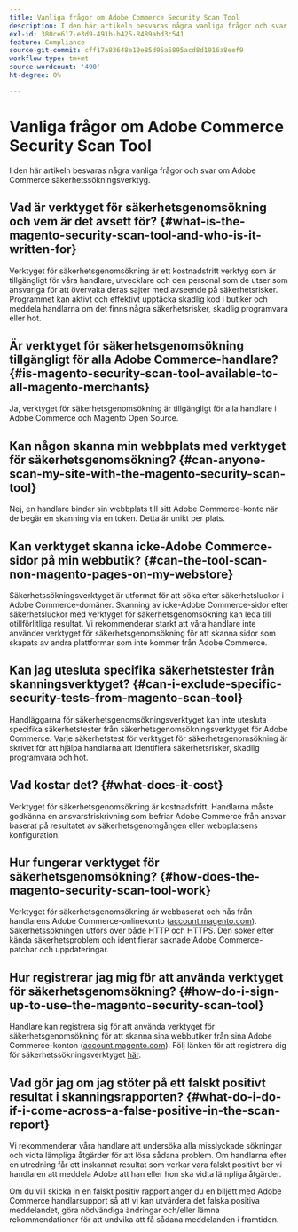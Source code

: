 ```yaml
---
title: Vanliga frågor om Adobe Commerce Security Scan Tool
description: I den här artikeln besvaras några vanliga frågor och svar om Adobe Commerce säkerhetssökningsverktyg.
exl-id: 380ce617-e3d9-491b-b425-8489abd3c541
feature: Compliance
source-git-commit: cff17a83648e10e85d95a5895acd8d1916a8eef9
workflow-type: tm+mt
source-wordcount: '490'
ht-degree: 0%

---
```


# Vanliga frågor om Adobe Commerce Security Scan Tool

I den här artikeln besvaras några vanliga frågor och svar om Adobe Commerce säkerhetssökningsverktyg.

## Vad är verktyget för säkerhetsgenomsökning och vem är det avsett för? {#what-is-the-magento-security-scan-tool-and-who-is-it-written-for}

Verktyget för säkerhetsgenomsökning är ett kostnadsfritt verktyg som är tillgängligt för våra handlare, utvecklare och den personal som de utser som ansvariga för att övervaka deras sajter med avseende på säkerhetsrisker. Programmet kan aktivt och effektivt upptäcka skadlig kod i butiker och meddela handlarna om det finns några säkerhetsrisker, skadlig programvara eller hot.

## Är verktyget för säkerhetsgenomsökning tillgängligt för alla Adobe Commerce-handlare? {#is-magento-security-scan-tool-available-to-all-magento-merchants}

Ja, verktyget för säkerhetsgenomsökning är tillgängligt för alla handlare i Adobe Commerce och Magento Open Source.

## Kan någon skanna min webbplats med verktyget för säkerhetsgenomsökning? {#can-anyone-scan-my-site-with-the-magento-security-scan-tool}

Nej, en handlare binder sin webbplats till sitt Adobe Commerce-konto när de begär en skanning via en token. Detta är unikt per plats.

## Kan verktyget skanna icke-Adobe Commerce-sidor på min webbutik? {#can-the-tool-scan-non-magento-pages-on-my-webstore}

Säkerhetssökningsverktyget är utformat för att söka efter säkerhetsluckor i Adobe Commerce-domäner. Skanning av icke-Adobe Commerce-sidor efter säkerhetsluckor med verktyget för säkerhetsgenomsökning kan leda till otillförlitliga resultat. Vi rekommenderar starkt att våra handlare inte använder verktyget för säkerhetsgenomsökning för att skanna sidor som skapats av andra plattformar som inte kommer från Adobe Commerce.

## Kan jag utesluta specifika säkerhetstester från skanningsverktyget? {#can-i-exclude-specific-security-tests-from-magento-scan-tool}

Handläggarna för säkerhetsgenomsökningsverktyget kan inte utesluta specifika säkerhetstester från säkerhetsgenomsökningsverktyget för Adobe Commerce. Varje säkerhetstest för verktyget för säkerhetsgenomsökning är skrivet för att hjälpa handlarna att identifiera säkerhetsrisker, skadlig programvara och hot.

## Vad kostar det? {#what-does-it-cost}

Verktyget för säkerhetsgenomsökning är kostnadsfritt. Handlarna måste godkänna en ansvarsfriskrivning som befriar Adobe Commerce från ansvar baserat på resultatet av säkerhetsgenomgången eller webbplatsens konfiguration.

## Hur fungerar verktyget för säkerhetsgenomsökning? {#how-does-the-magento-security-scan-tool-work}

Verktyget för säkerhetsgenomsökning är webbaserat och nås från handlarens Adobe Commerce-onlinekonto ([account.magento.com](https://account.magento.com/)). Säkerhetssökningen utförs över både HTTP och HTTPS. Den söker efter kända säkerhetsproblem och identifierar saknade Adobe Commerce-patchar och uppdateringar.

## Hur registrerar jag mig för att använda verktyget för säkerhetsgenomsökning? {#how-do-i-sign-up-to-use-the-magento-security-scan-tool}

Handlare kan registrera sig för att använda verktyget för säkerhetsgenomsökning för att skanna sina webbutiker från sina Adobe Commerce-konton ([account.magento.com](https://account.magento.com)). Följ länken för att registrera dig för säkerhetssökningsverktyget [här](https://account.magento.com/scanner/dashboard/?_ga=2.83981338.267715797.1615821601-2099431409.1611073686).

## Vad gör jag om jag stöter på ett falskt positivt resultat i skanningsrapporten? {#what-do-i-do-if-i-come-across-a-false-positive-in-the-scan-report}

Vi rekommenderar våra handlare att undersöka alla misslyckade sökningar och vidta lämpliga åtgärder för att lösa sådana problem. Om handlarna efter en utredning får ett inskannat resultat som verkar vara falskt positivt ber vi handlaren att meddela Adobe att han eller hon ska vidta lämpliga åtgärder.

Om du vill skicka in en falskt positiv rapport anger du en biljett med Adobe Commerce handlarsupport så att vi kan utvärdera det falska positiva meddelandet, göra nödvändiga ändringar och/eller lämna rekommendationer för att undvika att få sådana meddelanden i framtiden.
